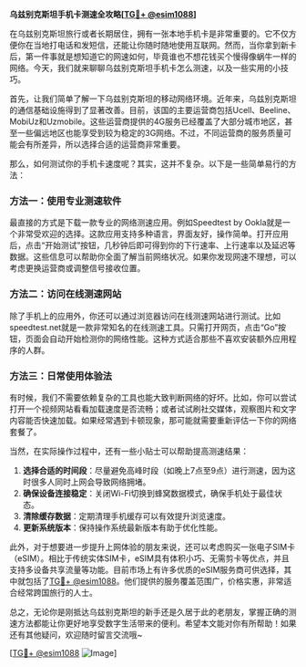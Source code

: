**乌兹别克斯坦手机卡测速全攻略[[TG💪+ @esim1088](https://t.me/s/esim1088)]**

在乌兹别克斯坦旅行或者长期居住，拥有一张本地手机卡是非常重要的。它不仅方便你在当地打电话和发短信，还能让你随时随地使用互联网。然而，当你拿到新卡后，第一件事就是想知道它的网速如何，毕竟谁也不想花钱买个慢得像蜗牛一样的网络。今天，我们就来聊聊乌兹别克斯坦手机卡怎么测速，以及一些实用的小技巧。

首先，让我们简单了解一下乌兹别克斯坦的移动网络环境。近年来，乌兹别克斯坦的通信基础设施得到了显著改善。目前，该国的主要运营商包括Ucell、Beeline、MobiUz和Uzmobile。这些运营商提供的4G服务已经覆盖了大部分城市地区，甚至一些偏远地区也能享受到较为稳定的3G网络。不过，不同运营商的服务质量可能会有所差异，所以选择合适的运营商非常重要。

那么，如何测试你的手机卡速度呢？其实，这并不复杂。以下是一些简单易行的方法：

### 方法一：使用专业测速软件

最直接的方式是下载一款专业的网络测速应用。例如Speedtest by Ookla就是一个非常受欢迎的选择。这款应用支持多种语言，界面友好，操作简单。打开应用后，点击“开始测试”按钮，几秒钟后即可得到你的下行速率、上行速率以及延迟等数据。这些信息可以帮助你全面了解当前网络状况。如果你发现网速不理想，可以考虑更换运营商或调整信号接收位置。

### 方法二：访问在线测速网站

除了手机上的应用外，你还可以通过浏览器访问在线测速网站进行测试。比如speedtest.net就是一款非常知名的在线测速工具。只需打开网页，点击“Go”按钮，页面会自动开始检测你的网络性能。这种方式适合那些不喜欢安装额外应用程序的人群。

### 方法三：日常使用体验法

有时候，我们不需要依赖复杂的工具也能大致判断网络的好坏。比如，你可以尝试打开一个视频网站看看加载速度是否流畅；或者试试刷社交媒体，观察图片和文字内容能否快速加载。如果经常遇到卡顿现象，那可能就需要重新评估一下你的网络套餐了。

当然，在实际操作过程中，还有一些小贴士可以帮助提高测速结果：

1. **选择合适的时间段**：尽量避免高峰时段（如晚上7点至9点）进行测速，因为这时很多人同时上网会导致网络拥堵。
2. **确保设备连接稳定**：关闭Wi-Fi切换到蜂窝数据模式，确保手机处于最佳状态。
3. **清除缓存数据**：定期清理手机缓存可以有效提升浏览速度。
4. **更新系统版本**：保持操作系统最新版本有助于优化性能。

此外，对于想要进一步提升上网体验的朋友来说，还可以考虑购买一张电子SIM卡（eSIM）。相比于传统实体SIM卡，eSIM具有体积小巧、无需剪卡等优点，并且支持多设备共享流量等功能。目前市场上有许多优质的eSIM服务商可供选择，其中就包括了[TG💪+ @esim1088](https://t.me/s/esim1088)。他们提供的服务覆盖范围广，价格实惠，非常适合经常跨国旅行的人士。

总之，无论你是刚抵达乌兹别克斯坦的新手还是久居于此的老朋友，掌握正确的测速方法都能让你更好地享受数字生活带来的便利。希望本文能对你有所帮助！如果还有其他疑问，欢迎随时留言交流哦~

[[TG💪+ @esim1088](https://t.me/s/esim1088) ![Image](https://i.postimg.cc/4NQfJmqS/Snipaste-2025-05-13-00-14-12.png)]